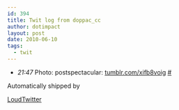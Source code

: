 ```yaml
---
id: 394
title: Twit log from doppac_cc
author: dotimpact
layout: post
date: 2010-06-10
tags:
  - twit
---
```

<ul class="loudtwitter">
  <li>
    <em>21:47</em> Photo: postspectacular: <a href="http://tumblr.com/xifb8voig">tumblr.com/xifb8voig</a> <a href="http://twitter.com/doppac_cc/statuses/15779220830">#</a>
  </li>
</ul>Automatically shipped by 

[LoudTwitter][1]

 [1]: http://www.loudtwitter.com
